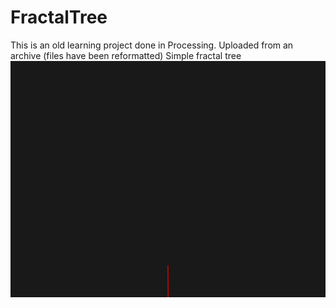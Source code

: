 # FractalTree
This is an old learning project done in Processing. Uploaded from an archive (files have been reformatted)
Simple fractal tree
![preview](frames.gif)
